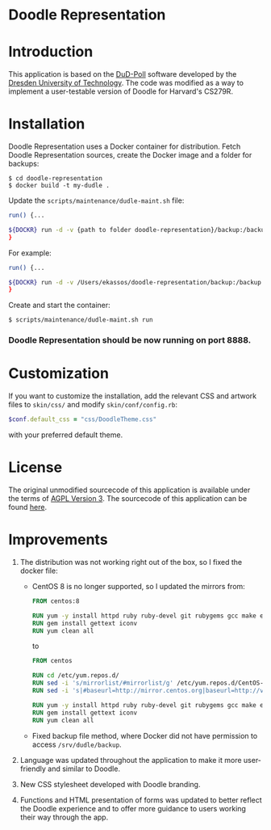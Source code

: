 # Doodle Representation

Introduction
============

This application is based on the [DuD-Poll](https://dud-poll.inf.tu-dresden.de/) software developed by the [Dresden University of Technology](https://tu-dresden.de/ing/informatik/sya/ps). The code was modified as a way to implement a user-testable version of Doodle for Harvard's CS279R.

Installation
============

Doodle Representation uses a Docker container for distribution. Fetch Doodle Representation sources, create the Docker image and a folder for backups:
    
```console
$ cd doodle-representation
$ docker build -t my-dudle .
```

Update the `scripts/maintenance/dudle-maint.sh` file:

```bash
run() {...

${DOCKR} run -d -v {path to folder doodle-representation}/backup:/backup:Z ${TZ_PARAM} -p 8888:80 --name ${CONTAINER_NAME} my-dudle || exit 1
}
```

For example:
```bash
run() {...

${DOCKR} run -d -v /Users/ekassos/doodle-representation/backup:/backup:Z ${TZ_PARAM} -p 8888:80 --name ${CONTAINER_NAME} my-dudle || exit 1
}
```

Create and start the container:
```console
$ scripts/maintenance/dudle-maint.sh run
```

### Doodle Representation should be now running on port 8888.

Customization
============
If you want to customize the installation, add the relevant CSS and artwork files to `skin/css/` and modify `skin/conf/config.rb`:
```ruby
$conf.default_css = "css/DoodleTheme.css"
```
with your preferred default theme.

License
============
The original unmodified sourcecode of this application is available under the terms of [AGPL Version 3](http://www.fsf.org/licensing/licenses/agpl-3.0.html). The sourcecode of this application can be found [here](https://github.com/kellerben/dudle/).

Improvements
============

1. The distribution was not working right out of the box, so I fixed the docker file:
    - CentOS 8 is no longer supported, so I updated the mirrors from:

        ```dockerfile
        FROM centos:8

        RUN yum -y install httpd ruby ruby-devel git rubygems gcc make epel-release wget redhat-rpm-config
        RUN gem install gettext iconv
        RUN yum clean all
        ```
        to
                
        ```dockerfile
        FROM centos

        RUN cd /etc/yum.repos.d/
        RUN sed -i 's/mirrorlist/#mirrorlist/g' /etc/yum.repos.d/CentOS-*
        RUN sed -i 's|#baseurl=http://mirror.centos.org|baseurl=http://vault.centos.org|g' /etc/yum.repos.d/CentOS-*
        
        RUN yum -y install httpd ruby ruby-devel git rubygems gcc make epel-release wget redhat-rpm-config
        RUN gem install gettext iconv
        RUN yum clean all
        ```
    - Fixed backup file method, where Docker did not have permission to access `/srv/dudle/backup`.

1. Language was updated throughout the application to make it more user-friendly and similar to Doodle.

1. New CSS stylesheet developed with Doodle branding.

1. Functions and HTML presentation of forms was updated to better reflect the Doodle experience and to offer more guidance to users working their way through the app.

